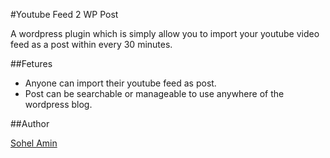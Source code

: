 #Youtube Feed 2 WP Post

A wordpress plugin which is simply allow you to import your youtube video feed as a post within every 30 minutes.

##Fetures

 - Anyone can import their youtube feed as post.
 - Post can be searchable or manageable to use anywhere of the wordpress blog.

##Author

<a href="http://www.sohelamin.com">Sohel Amin</a>
